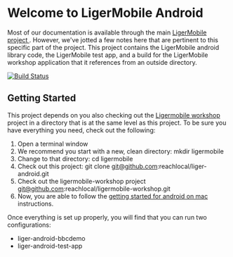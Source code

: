 # Welcome to LigerMobile Android

Most of our documentation is available through the main
[ LigerMobile project ]( https://github.com/reachlocal/liger ).
However, we've jotted a few notes here that are pertinent to this
specific part of the project. This project contains the LigerMobile android
library code, the LigerMobile test app, and a build for the LigerMobile
workshop application that it references from an outside directory.

[![Build Status](https://travis-ci.org/reachlocal/liger-android.svg?branch=master)](https://travis-ci.org/reachlocal/liger-android)

## Getting Started

This project depends on you also checking out the [Ligermobile
workshop](https://github.com/reachlocal/ligermobile-workshop/) project in a
directory that is at the same level as this project. To be sure you have
everything you need, check out the following:

1. Open a terminal window
1. We recommend you start with a new, clean directory:
    mkdir ligermobile
1. Change to that directory:
    cd ligermobile
1. Check out this project:
    git clone git@github.com:reachlocal/liger-android.git
1. Check out the ligermobile-workshop project
    git@github.com:reachlocal/ligermobile-workshop.git
1. Now, you are able to follow the [getting started for android on
   mac](https://github.com/reachlocal/liger/blob/master/tutorials/1-getting-started-mac-android.md)
   instructions.

Once everything is set up properly, you will find that you can run two
configurations:
* liger-android-bbcdemo
* liger-android-test-app



